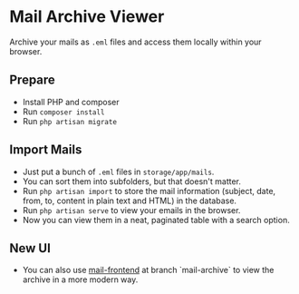 # Mail Archive Viewer

Archive your mails as `.eml` files and access them locally within your browser.

## Prepare

-   Install PHP and composer
-   Run `composer install`
-   Run `php artisan migrate`

## Import Mails

-   Just put a bunch of `.eml` files in `storage/app/mails`.
-   You can sort them into subfolders, but that doesn't matter.
-   Run `php artisan import` to store the mail information (subject, date, from, to, content in plain text and HTML) in the database.
-   Run `php artisan serve` to view your emails in the browser.
-   Now you can view them in a neat, paginated table with a search option.

## New UI

-   You can also use [mail-frontend]([https://github.com/gehmasse/mail-frontend](https://github.com/Gehmasse/mail-frontend/tree/mail-archive)) at branch `mail-archive` to view the archive in a more modern way.
